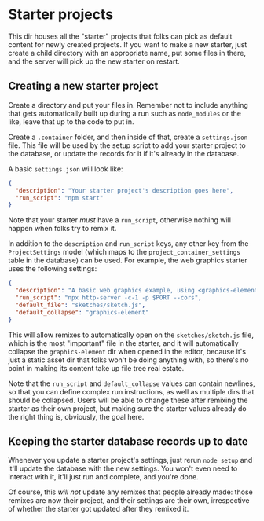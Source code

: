 # Starter projects

This dir houses all the "starter" projects that folks can pick as default content for newly created projects. If you want to make a new starter, just create a child directory with an appropriate name, put some files in there, and the server will pick up the new starter on restart.

## Creating a new starter project

Create a directory and put your files in. Remember not to include anything that gets automatically built up during a run such as `node_modules` or the like, leave that up to the code to put in.

Create a `.container` folder, and then inside of that, create a `settings.json` file. This file will be used by the setup script to add your starter project to the database, or update the records for it if it's already in the database.

A basic `settings.json` will look like:

```json
{
  "description": "Your starter project's description goes here",
  "run_script": "npm start"
}
```

Note that your starter _must_ have a `run_script`, otherwise nothing will happen when folks try to remix it.

In addition to the `description` and `run_script` keys, any other key from the `ProjectSettings` model (which maps to the `project_container_settings` table in the database) can be used. For example, the web graphics starter uses the following settings:

```json
{
  "description": "A basic web graphics example, using <graphics-element>",
  "run_script": "npx http-server -c-1 -p $PORT --cors",
  "default_file": "sketches/sketch.js",
  "default_collapse": "graphics-element"
}
```

This will allow remixes to automatically open on the `sketches/sketch.js` file, which is the most "important" file in the starter, and it will automatically collapse the `graphics-element` dir when opened in the editor, because it's just a static asset dir that folks won't be doing anything with, so there's no point in making its content take up file tree real estate.

Note that the `run_script` and `default_collapse` values can contain newlines, so that you can define complex run instructions, as well as multiple dirs that should be collapsed. Users will be able to change these after remixing the starter as their own project, but making sure the starter values already do the right thing is, obviously, the goal here.

## Keeping the starter database records up to date

Whenever you update a starter project's settings, just rerun `node setup` and it'll update the database with the new settings. You won't even need to interact with it, it'll just run and complete, and you're done.

Of course, this _will not_ update any remixes that people already made: those remixes are now their project, and their settings are their own, irrespective of whether the starter got updated after they remixed it.
